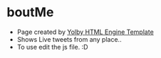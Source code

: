 # boutMe

 - Page created by [Yolby HTML Engine Template](https://github.com/tamzi/yolby)
 - Shows Live tweets from any place..
 - To use edit the js file.
 :D
 